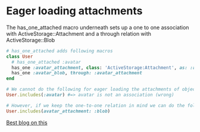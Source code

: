 # Eager loading attachments
The has_one_attached macro underneath sets up a one to one association with ActiveStorage::Attachment and a through relation with ActiveStorage::Blob

```ruby
# has_one_attached adds following macros
class User
  # has_one_attached :avatar 
  has_one :avatar_attachment, class: 'ActiveStorage:Attachment', as: :record, inverse_of: :record
  has_one :avatar_blob, through: :avatar_attachment
end

# We cannot do the following for eager loading the attachments of objects
User.includes(:avatar) #=> avatar is not an association (wrong)

# However, if we keep the one-to-one relation in mind we can do the following
User.includes(avatar_attachment: :blob)
```

[Best blog on this](https://jasoncharnes.com/eager-loading-querying-against-activestorage-attachments/)
